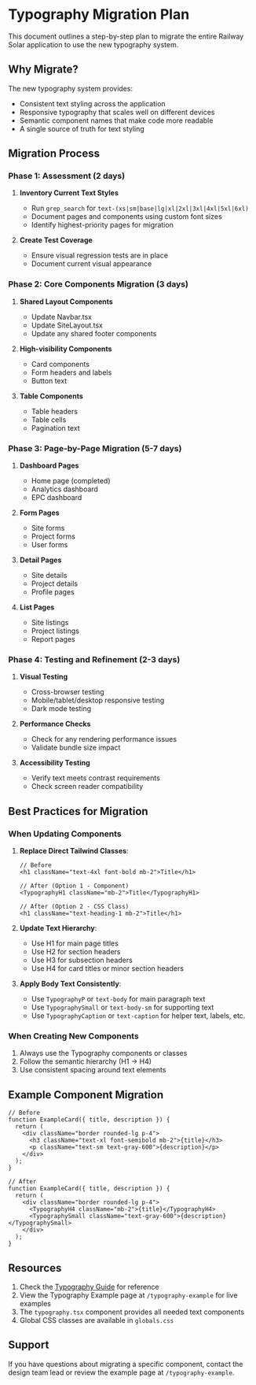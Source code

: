 # Typography Migration Plan

This document outlines a step-by-step plan to migrate the entire Railway Solar application to use the new typography system.

## Why Migrate?

The new typography system provides:

- Consistent text styling across the application
- Responsive typography that scales well on different devices
- Semantic component names that make code more readable
- A single source of truth for text styling

## Migration Process

### Phase 1: Assessment (2 days)

1. **Inventory Current Text Styles**

   - Run `grep_search` for `text-(xs|sm|base|lg|xl|2xl|3xl|4xl|5xl|6xl)`
   - Document pages and components using custom font sizes
   - Identify highest-priority pages for migration

2. **Create Test Coverage**
   - Ensure visual regression tests are in place
   - Document current visual appearance

### Phase 2: Core Components Migration (3 days)

1. **Shared Layout Components**

   - Update Navbar.tsx
   - Update SiteLayout.tsx
   - Update any shared footer components

2. **High-visibility Components**

   - Card components
   - Form headers and labels
   - Button text

3. **Table Components**
   - Table headers
   - Table cells
   - Pagination text

### Phase 3: Page-by-Page Migration (5-7 days)

1. **Dashboard Pages**

   - Home page (completed)
   - Analytics dashboard
   - EPC dashboard

2. **Form Pages**

   - Site forms
   - Project forms
   - User forms

3. **Detail Pages**

   - Site details
   - Project details
   - Profile pages

4. **List Pages**
   - Site listings
   - Project listings
   - Report pages

### Phase 4: Testing and Refinement (2-3 days)

1. **Visual Testing**

   - Cross-browser testing
   - Mobile/tablet/desktop responsive testing
   - Dark mode testing

2. **Performance Checks**

   - Check for any rendering performance issues
   - Validate bundle size impact

3. **Accessibility Testing**
   - Verify text meets contrast requirements
   - Check screen reader compatibility

## Best Practices for Migration

### When Updating Components

1. **Replace Direct Tailwind Classes**:

   ```tsx
   // Before
   <h1 className="text-4xl font-bold mb-2">Title</h1>

   // After (Option 1 - Component)
   <TypographyH1 className="mb-2">Title</TypographyH1>

   // After (Option 2 - CSS Class)
   <h1 className="text-heading-1 mb-2">Title</h1>
   ```

2. **Update Text Hierarchy**:

   - Use H1 for main page titles
   - Use H2 for section headers
   - Use H3 for subsection headers
   - Use H4 for card titles or minor section headers

3. **Apply Body Text Consistently**:
   - Use `TypographyP` or `text-body` for main paragraph text
   - Use `TypographySmall` or `text-body-sm` for supporting text
   - Use `TypographyCaption` or `text-caption` for helper text, labels, etc.

### When Creating New Components

1. Always use the Typography components or classes
2. Follow the semantic hierarchy (H1 -> H4)
3. Use consistent spacing around text elements

## Example Component Migration

```tsx
// Before
function ExampleCard({ title, description }) {
  return (
    <div className="border rounded-lg p-4">
      <h3 className="text-xl font-semibold mb-2">{title}</h3>
      <p className="text-sm text-gray-600">{description}</p>
    </div>
  );
}

// After
function ExampleCard({ title, description }) {
  return (
    <div className="border rounded-lg p-4">
      <TypographyH4 className="mb-2">{title}</TypographyH4>
      <TypographySmall className="text-gray-600">{description}</TypographySmall>
    </div>
  );
}
```

## Resources

1. Check the [Typography Guide](./TYPOGRAPHY_GUIDE.md) for reference
2. View the Typography Example page at `/typography-example` for live examples
3. The `typography.tsx` component provides all needed text components
4. Global CSS classes are available in `globals.css`

## Support

If you have questions about migrating a specific component, contact the design team lead or review the example page at `/typography-example`.
